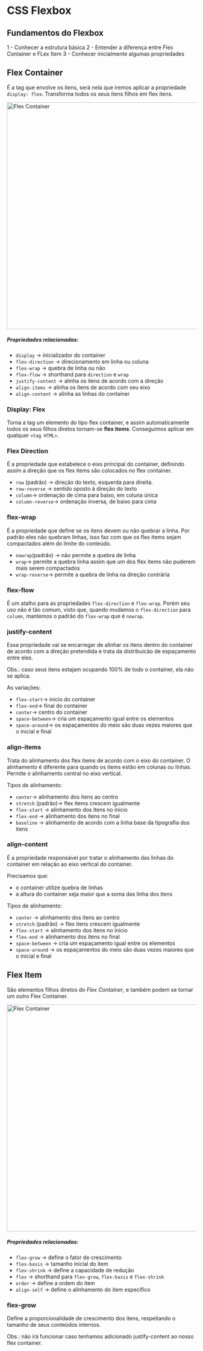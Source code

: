 # CSS Flexbox

## Fundamentos do Flexbox

1 - Conhecer a estrutura básica
2 - Entender a diferença entre Flex Container e FLex Item
3 - Conhecer inicialmente algumas propriedades

## Flex Container

É a tag que envolve os itens, será nela que iremos aplicar a propriedade `display: flex`.
Transforma todos os seus itens filhos em flex itens.

<img src="https://css-tricks.com/wp-content/uploads/2018/10/01-container.svg" alt="Flex Container" width="600" />

##### Propriedades relacionadas:

- `display` -> inicializador do container
- `flex-direction` -> direcionamento em linha ou coluna
- `flex-wrap` -> quebra de linha ou não
- `flex-flow` -> shorthand para `direction` e `wrap`
- `justify-content` -> alinha os itens de acordo com a direção
- `align-items` -> alinha os itens de acordo com seu eixo
- `align-content` -> alinha as linhas do container

### Display: Flex

Torna a tag um elemento do tipo flex container, e assim automaticamente todos os seus filhos diretos tornam-se **flex items**. Conseguimos aplicar em qualquer `<tag HTML>`.

### Flex Direction

É a propriedade que estabelece o eixo principal do container, definindo assim a direção que os flex items são colocados no flex container.

- `row` (padrão) -> direção do texto, esquerda para direita.
- `row-reverse` -> sentido oposto à direção do texto
- `column`-> ordenação de cima para baixo, em coluna única
- `column-reverse`-> ordenação inversa, de baixo para cima

### flex-wrap

É a propriedade que define se os itens devem ou não quebrar a linha.
Por padrão eles não quebram linhas, isso faz com que os flex items sejam compactados além do limite do conteúdo.

- `nowrap`(padrão) -> não permite a quebra de linha
- `wrap`-> permite a quebra linha assim que um dos flex items não puderem mais serem compactados
- `wrap-reverse`-> permite a quebra de linha na direção contrária

### flex-flow

É um atalho para as propriedades `flex-direction` e `flex-wrap`.
Porém seu uso não é tão comum, visto que, quando mudamos o `flex-direction` para `column`, mantemos o padrão do `flex-wrap` que é `nowrap`.

### justify-content

Essa propriedade vai se encarregar de alinhar os itens dentro do container de acordo com a direção pretendida e trata da distribuicão de espaçamento entre eles.

Obs.: caso seus itens estajam ocupando 100% de todo o container, ela não se aplica.

As variações:

- `flex-start`-> início do container
- `flex-end`-> final do container
- `center`-> centro do container
- `space-between`-> cria um espaçamento igual entre os elementos
- `space-around`-> os espaçamentos do meio são duas vezes maiores que o inicial e final

### align-items

Trata do alinhamento dos flex items de acordo com o eixo do container.
O alinhamento é diferente para quando os items estão em colunas ou linhas.
Permite o alinhamento central no eixo vertical.

Tipos de alinhamento: 

- `center`-> alinhamento dos itens ao centro
- `stretch` (padrão)-> flex items crescem igualmente
- `flex-start` -> alinhamento dos itens no início
- `flex-end` -> alinhamento dos itens no final
- `baseline` -> alinhamento de acordo com a linha base da tipografia dos itens

### align-content

É a propriedade responsável por tratar o alinhamento das linhas do container em relação ao eixo vertical do container.

Precisamos que:

- o container utilize quebra de linhas
- a altura do container seja maior que a soma das linha dos itens

Tipos de alinhamento:

- `center` -> alinhamento dos itens ao centro
- `stretch` (padrão) -> flex itens crescem igualmente
- `flex-start` -> alinhamento dos itens no início
- `flex-end` -> alinhamento dos itens no final
- `space-between` -> cria um espaçamento igual entre os elementos
- `space-around` -> os espaçamentos do meio são duas vezes maiores que o inicial e final

## Flex Item

São elementos filhos diretos do *Flex Container*, e também podem se tornar um outro Flex Container.

<img src="https://css-tricks.com/wp-content/uploads/2018/11/00-basic-terminology.svg" alt="Flex Container" width="600" />

##### Propriedades relacionadas:

- `flex-grow` -> define o fator de crescimento
- `flex-basis` -> tamanho inicial do item
- `flex-shrink` -> define a capacidade de redução
- `flex` -> shorthand para `flex-grow`, `flex-basis` e `flex-shrink`
- `order` -> define a ordem do item
- `align-self` -> define o alinhamento do item específico

### flex-grow

Define a proporcionalidade de crescimento dos itens, respeitando o tamanho de seus conteúdos internos.

Obs.: não irá funcionar caso tenhamos adicionado justify-content ao nosso flex container.

